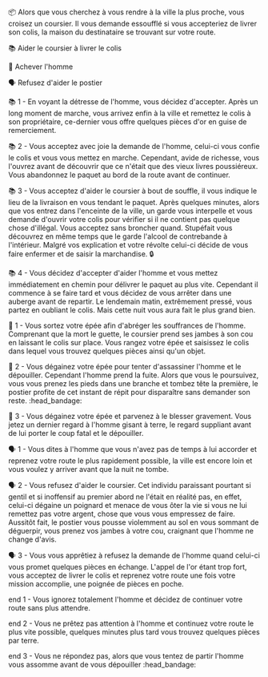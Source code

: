 :package: Alors que vous cherchez à vous rendre à la ville la plus proche, vous croisez un coursier. Il vous demande essoufflé si vous accepteriez de livrer son colis, la maison du destinataire se trouvant sur votre route.

:books: Aider le coursier à livrer le colis

:knife: Achever l'homme

:speaking_head: Refusez d'aider le postier


:books: 1 -  En voyant la détresse de l'homme, vous décidez d'accepter. Après un long moment de marche, vous arrivez enfin à la ville et remettez le colis à son propriétaire, ce-dernier vous offre quelques pièces d'or en guise de remerciement.

:books: 2 -  Vous acceptez avec joie la demande de l'homme, celui-ci vous confie le colis et vous vous mettez en marche. Cependant, avide de richesse, vous l'ouvrez avant de découvrir que ce n'était que des vieux livres poussiéreux. Vous abandonnez le paquet au bord de la route avant de continuer.

:books: 3 - Vous acceptez d'aider le coursier à bout de souffle, il vous indique le lieu de la livraison en vous tendant le paquet. Après quelques minutes, alors que vos entrez dans l'enceinte de la ville, un garde vous interpelle et vous demande d'ouvrir votre colis pour vérifier si il ne contient pas quelque chose d'illégal. Vous acceptez sans broncher quand. Stupéfait vous découvrez en même temps que le garde l'alcool de contrebande à l'intérieur. Malgré vos explication et votre révolte celui-ci décide de vous faire enfermer et de saisir la marchandise. :lock:

:books: 4 - Vous décidez d'accepter d'aider l'homme et vous mettez immédiatement en chemin pour délivrer le paquet au plus vite. Cependant il commence à se faire tard et vous décidez de vous arrêter dans une auberge avant de repartir. Le lendemain matin, extrêmement pressé, vous partez en oubliant le colis. Mais cette nuit vous aura fait le plus grand bien.


:knife:  1 - Vous sortez votre épée afin d'abréger les souffrances de l'homme. Comprenant que la mort le guette, le coursier prend ses jambes à son cou en laissant le colis sur place. Vous rangez votre épée et saisissez le colis dans lequel vous trouvez quelques pièces ainsi qu'un objet.

:knife: 2 - Vous dégainez votre épée pour tenter d'assassiner l'homme et le dépouiller. Cependant l'homme prend la fuite. Alors que vous le poursuivez, vous vous prenez les pieds dans une branche et tombez tête la première, le postier profite de cet instant de répit pour disparaître sans demander son reste. :head_bandage:

:knife: 3 - Vous dégainez votre épée et parvenez à le blesser gravement. Vous jetez un dernier regard à l'homme gisant à terre, le regard suppliant avant de lui porter le coup fatal et le dépouiller.

:speaking_head: 1 - Vous dites à l'homme que vous n'avez pas de temps à lui accorder et reprenez votre route le plus rapidement possible, la ville est encore loin et vous voulez y arriver avant que la nuit ne tombe.

:speaking_head: 2 - Vous refusez d'aider le coursier. Cet individu paraissant pourtant si gentil et si inoffensif au premier abord ne l'était en réalité pas, en effet, celui-ci dégaine un poignard et menace de vous ôter la vie si vous ne lui remettez pas votre argent, chose que vous vous empressez de faire. Aussitôt fait, le postier vous pousse violemment au sol en vous sommant de déguerpir, vous prenez vos jambes à votre cou, craignant que l'homme ne change d'avis.

:speaking_head:  3 - Vous vous apprêtiez à refusez la demande de l'homme quand celui-ci vous promet quelques pièces en échange. L'appel de l'or étant trop fort, vous acceptez de livrer le colis et reprenez votre route une fois votre mission accomplie, une poignée de pièces en poche.


end 1 - Vous ignorez totalement l'homme et décidez de continuer votre route sans plus attendre.

end 2 - Vous ne prêtez pas attention à l'homme et continuez votre route le plus vite possible, quelques minutes plus tard vous trouvez quelques pièces par terre.

end 3 - Vous ne répondez pas, alors que vous tentez de partir l'homme vous assomme avant de vous dépouiller :head_bandage:

